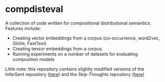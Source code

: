 # compdisteval

A collection of code written for compositional distributional semantics.
Features include:
- Creating vector embeddings from a corpus (co-occurrence, word2vec, GloVe, FastText)
- Creating tensor embeddings from a corpus
- Running experiments on a number of datasets for evaluating composition models


Little note: this repository contains slightly modified versions of the InferSent repository ([here](https://github.com/facebookresearch/InferSent)) and the Skip-Thoughts repository ([here](https://github.com/ryankiros/skip-thoughts))
